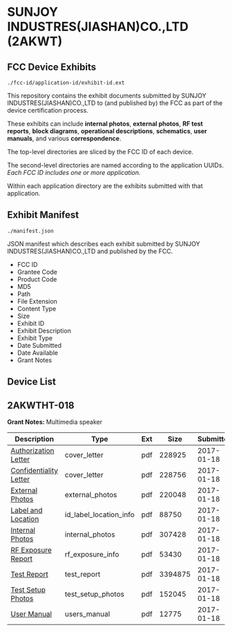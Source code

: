 # SUNJOY INDUSTRES(JIASHAN)CO.,LTD (2AKWT)
## FCC Device Exhibits

```
./fcc-id/application-id/exhibit-id.ext
```

This repository contains the exhibit documents submitted by SUNJOY INDUSTRES(JIASHAN)CO.,LTD to (and published by) the FCC as part of the device certification process.

These exhibits can include **internal photos**, **external photos**, **RF test reports**, **block diagrams**, **operational descriptions**, **schematics**, **user manuals**, and various **correspondence**.

The top-level directories are sliced by the FCC ID of each device.

The second-level directories are named according to the application UUIDs. *Each FCC ID includes one or more application.*

Within each application directory are the exhibits submitted with that application. 

## Exhibit Manifest

```
./manifest.json
```

JSON manifest which describes each exhibit submitted by SUNJOY INDUSTRES(JIASHAN)CO.,LTD and published by the FCC.

- FCC ID
- Grantee Code
- Product Code
- MD5
- Path
- File Extension
- Content Type
- Size
- Exhibit ID
- Exhibit Description
- Exhibit Type
- Date Submitted
- Date Available
- Grant Notes

## Device List
## 2AKWTHT-018
**Grant Notes:** Multimedia speaker

| Description | Type | Ext | Size | Submitted | Available |
| ----------- | ---- | --- | ---- | --------- | --------- |
| [Authorization Letter](2AKWTHT-018/950717fbe01fa6264bf04e9b6cf0b946/3263843.pdf) | cover_letter | pdf | 228925 | 2017-01-18 | 2017-01-18 |
| [Confidentiality Letter](2AKWTHT-018/950717fbe01fa6264bf04e9b6cf0b946/3263844.pdf) | cover_letter | pdf | 228756 | 2017-01-18 | 2017-01-18 |
| [External Photos](2AKWTHT-018/950717fbe01fa6264bf04e9b6cf0b946/3263839.pdf) | external_photos | pdf | 220048 | 2017-01-18 | 2017-01-18 |
| [Label and Location](2AKWTHT-018/950717fbe01fa6264bf04e9b6cf0b946/3263845.pdf) | id_label_location_info | pdf | 88750 | 2017-01-18 | 2017-01-18 |
| [Internal Photos](2AKWTHT-018/950717fbe01fa6264bf04e9b6cf0b946/3263840.pdf) | internal_photos | pdf | 307428 | 2017-01-18 | 2017-01-18 |
| [RF Exposure Report](2AKWTHT-018/950717fbe01fa6264bf04e9b6cf0b946/3263847.pdf) | rf_exposure_info | pdf | 53430 | 2017-01-18 | 2017-01-18 |
| [Test Report](2AKWTHT-018/950717fbe01fa6264bf04e9b6cf0b946/3263846.pdf) | test_report | pdf | 3394875 | 2017-01-18 | 2017-01-18 |
| [Test Setup Photos](2AKWTHT-018/950717fbe01fa6264bf04e9b6cf0b946/3263841.pdf) | test_setup_photos | pdf | 152045 | 2017-01-18 | 2017-01-18 |
| [User Manual](2AKWTHT-018/950717fbe01fa6264bf04e9b6cf0b946/3263842.pdf) | users_manual | pdf | 12775 | 2017-01-18 | 2017-01-18 |
